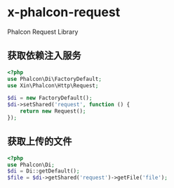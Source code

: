 # x-phalcon-request
Phalcon Request Library

## 获取依赖注入服务
~~~php
<?php
use Phalcon\Di\FactoryDefault;
use Xin\Phalcon\Http\Request;

$di = new FactoryDefault();
$di->setShared('request', function () {
    return new Request();
});

~~~

## 获取上传的文件
~~~php
<?php
use Phalcon\Di;
$di = Di::getDefault();
$file = $di->getShared('request')->getFile('file');
~~~
